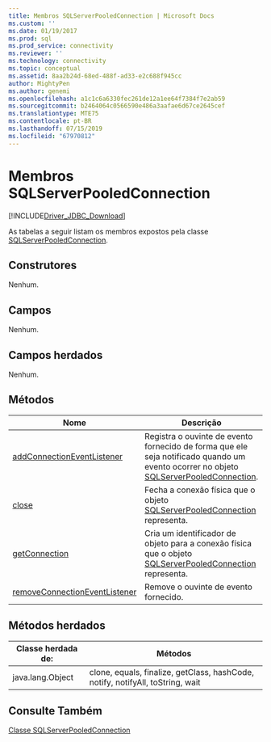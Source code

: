 ```yaml
---
title: Membros SQLServerPooledConnection | Microsoft Docs
ms.custom: ''
ms.date: 01/19/2017
ms.prod: sql
ms.prod_service: connectivity
ms.reviewer: ''
ms.technology: connectivity
ms.topic: conceptual
ms.assetid: 8aa2b24d-68ed-488f-ad33-e2c688f945cc
author: MightyPen
ms.author: genemi
ms.openlocfilehash: a1c1c6a6330fec261de12a1ee64f7384f7e2ab59
ms.sourcegitcommit: b2464064c0566590e486a3aafae6d67ce2645cef
ms.translationtype: MTE75
ms.contentlocale: pt-BR
ms.lasthandoff: 07/15/2019
ms.locfileid: "67970812"
---
```

# <a name="sqlserverpooledconnection-members"></a>Membros SQLServerPooledConnection
[!INCLUDE[Driver_JDBC_Download](../../../includes/driver_jdbc_download.md)]

  As tabelas a seguir listam os membros expostos pela classe [SQLServerPooledConnection](../../../connect/jdbc/reference/sqlserverpooledconnection-class.md).  
  
## <a name="constructors"></a>Construtores  
 Nenhum.  
  
## <a name="fields"></a>Campos  
 Nenhum.  
  
## <a name="inherited-fields"></a>Campos herdados  
 Nenhum.  
  
## <a name="methods"></a>Métodos  
  
|Nome|Descrição|  
|----------|-----------------|  
|[addConnectionEventListener](../../../connect/jdbc/reference/addconnectioneventlistener-method-sqlserverpooledconnection.md)|Registra o ouvinte de evento fornecido de forma que ele seja notificado quando um evento ocorrer no objeto [SQLServerPooledConnection](../../../connect/jdbc/reference/sqlserverpooledconnection-class.md).|  
|[close](../../../connect/jdbc/reference/close-method-sqlserverpooledconnection.md)|Fecha a conexão física que o objeto [SQLServerPooledConnection](../../../connect/jdbc/reference/sqlserverpooledconnection-class.md) representa.|  
|[getConnection](../../../connect/jdbc/reference/getconnection-method-sqlserverpooledconnection.md)|Cria um identificador de objeto para a conexão física que o objeto [SQLServerPooledConnection](../../../connect/jdbc/reference/sqlserverpooledconnection-class.md) representa.|  
|[removeConnectionEventListener](../../../connect/jdbc/reference/removeconnectioneventlistener-method-sqlserverpooledconnection.md)|Remove o ouvinte de evento fornecido.|  
  
## <a name="inherited-methods"></a>Métodos herdados  
  
|Classe herdada de:|Métodos|  
|---------------------------|-------------|  
|java.lang.Object|clone, equals, finalize, getClass, hashCode, notify, notifyAll, toString, wait|  
  
## <a name="see-also"></a>Consulte Também  
 [Classe SQLServerPooledConnection](../../../connect/jdbc/reference/sqlserverpooledconnection-class.md)  
  
  
